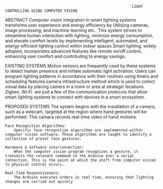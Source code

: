                                                               LIGHT CONTROLLING USING COMPUTER VISION
ABSTRACT
     Computer vision integration in smart lighting systems transforms user experience and energy efficiency by Utilizing cameras, image processing, and machine learning etc.. This system strives to streamline human interaction with lighting, minimize energy consumption, and elevate comfort levels by implementing intelligent, automated, and energy-efficient lighting control within indoor spaces.Smart lighting, widely adopted, incorporates advanced features like remote on/off control, enhancing user comfort and contributing to energy savings. 


EXISTING SYSTEMS
    Motion sensors are frequently used by these systems to detect human presence and initiate automatic light activation. Users can program lighting patterns in accordance with their routines using timers and scheduling features.camera infrastructure  method which is used to collect visual data by placing camers in a room or area at  strategic locations. Zigbee,  Wi-Fi  are just a few of the communication protocols that allow smart lighting systems to  connect with devices in a smart ecosystem.


PROPOSED SYSTEMS
      The system begins with the installation of a camera, such as a webcam, targeted at the region where hand gestures will be performed. This camera records real-time video of hand motions.
   
    Face Recognition Algorithms: 
        Specific face recognition algorithms are implemented within computer vision software. These algorithms are taught to identify a collection of preset face gestures.
    
    Hardware & software interconnection:
        When the computer vision program recognizes a gesture, it transmits the relevant command to the Arduino over a serial connection. This is the point at which the shift from computer vision to physical control occurs.
    
    Real-Time Responsiveness: 
        The Arduino executes orders in real time, ensuring that lighting changes are carried out quickly


